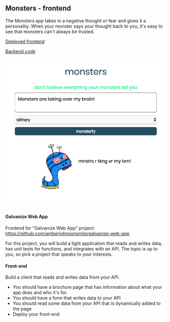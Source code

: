 ## Monsters - frontend

The Monsters app takes in a negative thought or fear and gives it a personality. When your monster says your thought back to you, it's easy to see that monsters can't always be trusted.

[Deployed frontend](https://monstersofmine.firebaseapp.com/)

[Backend code](https://github.com/amberjohnsonsmile/monsters-backend)

![screenshot](client-screenshot.png)

#### Galvanize Web App

Frontend for "Galvanize Web App" project: https://github.com/amberjohnsonsmile/galvanize-web-app

For this project, you will build a light application that reads and writes data, has unit tests for functions, and integrates with an API. The topic is up to you, so pick a project that speaks to your interests.

#### Front-end

Build a client that reads and writes data from your API.

* You should have a brochure page that has information about what your app does and who it's for.
* You should have a form that writes data to your API
* You should read some data from your API that is dynamically added to the page
* Deploy your front-end
